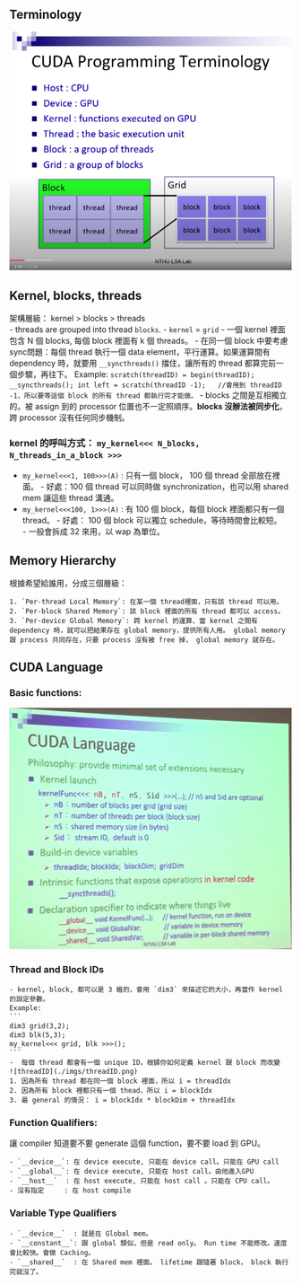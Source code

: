 


## Terminology
![terms](./imgs/terms.png)  

## Kernel, blocks, threads
架構層級： kernel > blocks > threads  
    - threads are grouped into thread `blocks`.
    - `kernel` = `grid`
    - 一個 kernel 裡面包含 N 個 blocks, 每個 block 裡面有 k 個 threads。
    - 在同一個 block 中要考慮sync問題：每個 thread 執行一個 data element，平行運算。如果運算間有 dependency 時，就要用 `__syncthreads()` 擋住，讓所有的 thread 都算完前一個步驟，再往下。 Example: 
    ```
    scratch(threadID) = begin(threadID);
    __syncthreads();
    int left = scratch(threadID -1);   //會用到 threadID -1，所以要等這個 block 的所有 thread 都執行完才能做。
    ```
    - blocks 之間是互相獨立的。被 assign 到的 processor 位置也不一定照順序。**blocks 沒辦法被同步化**，跨 processor 沒有任何同步機制。

### kernel 的呼叫方式： `my_kernel<<< N_blocks, N_threads_in_a_block >>>`
  - `my_kernel<<<1, 100>>>(A)` : 只有一個 block， 100 個 thread 全部放在裡面。
        - 好處：100 個 thread 可以同時做 synchronization，也可以用 shared mem 讓這些 thread 溝通。
  - `my_kernel<<<100, 1>>>(A)` : 有 100 個 block，每個 block 裡面都只有一個 thread。
        - 好處： 100 個 block 可以獨立 schedule，等待時間會比較短。  
        - 一般會拆成 32 來用，以 wap 為單位。


## Memory Hierarchy
根據希望給誰用，分成三個層級：

    1. `Per-thread Local Memory`: 在某一個 thread裡面，只有該 thread 可以用。
    2. `Per-block Shared Memory`: 該 block 裡面的所有 thread 都可以 access。
    3. `Per-device Global Memory`: 跨 kernel 的運算、當 kernel 之間有 dependency 時，就可以把結果存在 global memory，提供所有人用。 global memory 跟 process 共同存在，只要 process 沒有被 free 掉， global memory 就存在。


## CUDA Language
### Basic functions:  
![func](./imgs/func.png)

### Thread and Block IDs  
    - kernel, block, 都可以是 3 維的，會用 `dim3` 來描述它的大小，再當作 kernel 的設定參數。
    Example:  
    ```
    dim3 grid(3,2);
    dim3 blk(5,3);
    my_kernel<<< grid, blk >>>();
    ```
    -  每個 thread 都會有一個 unique ID，根據你如何定義 kernel 跟 block 而改變
    ![threadID](./imgs/threadID.png)  
    1. 因為所有 thread 都在同一個 block 裡面，所以 i = threadIdx
    2. 因為所有 block 裡都只有一個 thead，所以 i = blockIdx
    3. 最 general 的情況： i = blockIdx * blockDim + threadIdx


### Function Qualifiers:  
讓 compiler 知道要不要 generate 這個 function，要不要 load 到 GPU。  

    - `__device__`: 在 device execute, 只能在 device call。只能在 GPU call
    - `__global__`: 在 device execute, 只能在 host call。由他進入GPU
    - `__host__`  : 在 host execute, 只能在 host call 。只能在 CPU call。
    - 沒有指定     : 在 host compile

### Variable Type Qualifiers  

    - `__device__`  : 就是在 Global mem。
    - `__constant__`: 跟 global 類似，但是 read only。 Run time 不能修改。速度會比較快。會做 Caching。
    - `__shared__`  : 在 Shared mem 裡面。 lifetime 跟隨著 block， block 執行完就沒了。
